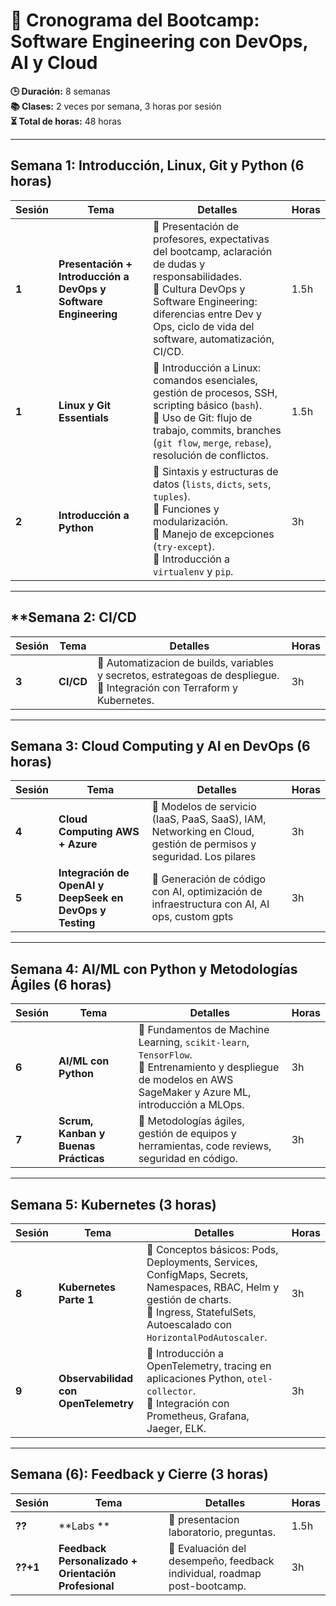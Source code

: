 # 📅 Cronograma del Bootcamp: Software Engineering con DevOps, AI y Cloud  
**🕒 Duración:** 8 semanas  
**📚 Clases:** 2 veces por semana, 3 horas por sesión  
**⏳ Total de horas:** 48 horas  

---

## **Semana 1: Introducción, Linux, Git y Python** (6 horas)
| Sesión | Tema | Detalles | Horas |
|--------|------|----------|-------|
| **1** | **Presentación + Introducción a DevOps y Software Engineering** | 📌 Presentación de profesores, expectativas del bootcamp, aclaración de dudas y responsabilidades.<br>📌 Cultura DevOps y Software Engineering: diferencias entre Dev y Ops, ciclo de vida del software, automatización, CI/CD. | 1.5h |
| **1** | **Linux y Git Essentials** | 📌 Introducción a Linux: comandos esenciales, gestión de procesos, SSH, scripting básico (`bash`).<br>📌 Uso de Git: flujo de trabajo, commits, branches (`git flow`, `merge`, `rebase`), resolución de conflictos. | 1.5h |
| **2** | **Introducción a Python** | 📌 Sintaxis y estructuras de datos (`lists`, `dicts`, `sets`, `tuples`).<br>📌 Funciones y modularización.<br>📌 Manejo de excepciones (`try-except`).<br>📌 Introducción a `virtualenv` y `pip`. | 3h |

---

## **Semana 2: CI/CD 
| Sesión | Tema | Detalles | Horas |
|--------|------|----------|-------|
| **3** | **CI/CD** | 📌 Automatizacion de builds, variables y secretos, estrategoas de despliegue.<br>📌 Integración con Terraform y Kubernetes. | 3h |

---

## **Semana 3: Cloud Computing y AI en DevOps** (6 horas)
| Sesión | Tema | Detalles | Horas |
|--------|------|----------|-------|
| **4** | **Cloud Computing AWS + Azure** | 📌 Modelos de servicio (IaaS, PaaS, SaaS), IAM, Networking en Cloud, gestión de permisos y seguridad. Los pilares | 3h |
| **5** | **Integración de OpenAI y DeepSeek en DevOps y Testing** | 📌 Generación de código con AI, optimización de infraestructura con AI, AI ops, custom gpts | 3h |

---

## **Semana 4: AI/ML con Python y Metodologías Ágiles** (6 horas)
| Sesión | Tema | Detalles | Horas |
|--------|------|----------|-------|
| **6** | **AI/ML con Python** | 📌 Fundamentos de Machine Learning, `scikit-learn`, `TensorFlow`.<br>📌 Entrenamiento y despliegue de modelos en AWS SageMaker y Azure ML, introducción a MLOps. | 3h |
| **7** | **Scrum, Kanban y Buenas Prácticas** | 📌 Metodologías ágiles, gestión de equipos y herramientas, code reviews, seguridad en código. | 3h |

---

## **Semana 5: Kubernetes** (3 horas)
| Sesión | Tema | Detalles | Horas |
|--------|------|----------|-------|
| **8** | **Kubernetes Parte 1** | 📌 Conceptos básicos: Pods, Deployments, Services, ConfigMaps, Secrets, Namespaces, RBAC, Helm y gestión de charts.<br>📌 Ingress, StatefulSets, Autoescalado con `HorizontalPodAutoscaler`. | 3h |
| **9** | **Observabilidad con OpenTelemetry** | 📌 Introducción a OpenTelemetry, tracing en aplicaciones Python, `otel-collector`.<br>📌 Integración con Prometheus, Grafana, Jaeger, ELK. | 3h |

---

## **Semana (6): Feedback y Cierre** (3 horas)
| Sesión | Tema | Detalles | Horas |
|--------|------|----------|-------|
| **??** | **Labs ** | 📌 presentacion laboratorio, preguntas. | 1.5h |
| **??+1** | **Feedback Personalizado + Orientación Profesional** | 📌 Evaluación del desempeño, feedback individual, roadmap post-bootcamp. | 3h |

